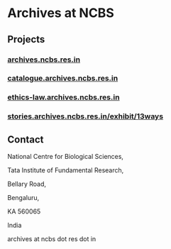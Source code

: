 # Archives at NCBS


## Projects 
### [archives.ncbs.res.in](https://archives.ncbs.res.in)
### [catalogue.archives.ncbs.res.in](http://catalogue.archives.ncbs.res.in)  
### [ethics-law.archives.ncbs.res.in](https://ethics-law.archives.ncbs.res.in)
### [stories.archives.ncbs.res.in/exhibit/13ways](http://stories.archives.ncbs.res.in/exhibit/13ways/)


## Contact

National Centre for Biological Sciences,

Tata Institute of Fundamental Research,

Bellary Road,

Bengaluru,

KA 560065

India

archives at ncbs dot res dot in

